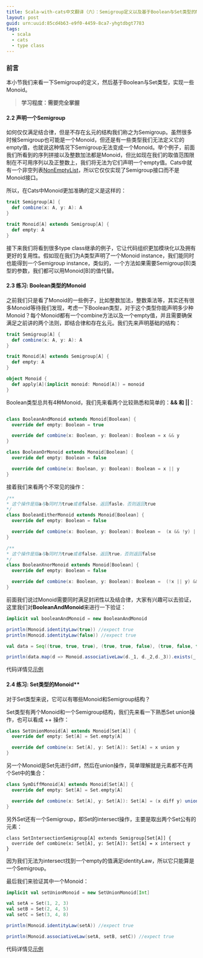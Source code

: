 ```yaml
---
title: Scala-with-cats中文翻译（六）：Semigroup定义以及基于Boolean与Set类型的Monoid实现
layout: post
guid: urn:uuid:85cd4b63-e9f0-4459-8ca7-yhgtdbgt7783
tags:
  - scala
  - cats
  - type class
---
```


### 前言

本小节我们来看一下Semigroup的定义，然后基于Boolean与Set类型，实现一些Monoid。

> **学习程度：需要完全掌握**

#### 2.2 声明一个Semigroup

如何仅仅满足结合律，但是不存在幺元的结构我们称之为Semigroup。虽然很多时候Semigroup也可能是一个Monoid，但还是有一些类型我们无法定义它的empty值，也就说这种情况下Semigroup无法变成一个Monoid。举个例子，前面我们所看到的序列拼接以及整数加法都是Monoid，但比如现在我们的取值范围限制在不可用序列以及正整数上，我们将无法为它们声明一个empty值。Cats中就有一个非空列表[NonEmptyList](https://typelevel.org/cats/api/cats/data/NonEmptyList.html)，所以它仅仅实现了Semigroup接口而不是Monoid接口。

所以，在Cats中Monoid更加准确的定义是这样的：

```scala
trait Semigroup[A] {
  def combine(x: A, y: A): A
}

trait Monoid[A] extends Semigroup[A] {
  def empty: A
}
```

接下来我们将看到很多type class继承的例子，它让代码组织更加模块化以及拥有更好的复用性。假如现在我们为A类型声明了一个Monoid instance，我们能同时也能得到一个Semigroup instance，类似的，一个方法如果需要Semigroup[B]类型的参数，我们都可以用Monoid[B]的值代替。

#### 2.3 练习: Boolean类型的Monoid

之前我们只是看了Monoid的一些例子，比如整数加法，整数乘法等，其实还有很多Monoid等待我们发现，考虑一下Boolean类型，对于这个类型你能声明多少种Monoid？每个Monoid都有一个combine方法以及一个empty值，并且需要确保满足之前讲的两个法则，即结合律和存在幺元。我们先来声明基础的结构：

```scala
trait Semigroup[A] {
  def combine(x: A, y: A): A
}

trait Monoid[A] extends Semigroup[A] {
  def empty: A
}

object Monoid {
  def apply[A](implicit monoid: Monoid[A]) = monoid 
}
```

Boolean类型总共有4种Monoid，我们先来看两个比较熟悉和简单的：**&& 和 ||**：
```scala

class BooleanAndMonoid extends Monoid[Boolean] {
  override def empty: Boolean = true

  override def combine(x: Boolean, y: Boolean): Boolean = x && y
}

class BooleanOrMonoid extends Monoid[Boolean] {
  override def empty: Boolean = false

  override def combine(x: Boolean, y: Boolean): Boolean = x || y
}
```
接着我们来看两个不常见的操作：

```scala
/**
* 这个操作是指a与b同时为true或者false，返回fasle，否则返回true
*/
class BooleanEitherMonoid extends Monoid[Boolean] {
  override def empty: Boolean = false

  override def combine(x: Boolean, y: Boolean): Boolean =  (x && !y) || (!x && y)
}

/**
* 这个操作是指a与b同时为true或者false，返回true，否则返回false
*/
class BooleanXnorMonoid extends Monoid[Boolean] {
  override def empty: Boolean = false

  override def combine(x: Boolean, y: Boolean): Boolean =  (!x || y) && (x || !y)
}
```
前面我们说过Monoid需要同时满足封闭性以及结合律，大家有兴趣可以去验证，这里我们对**BooleanAndMonoid**来进行一下验证：
```scala
implicit val booleanAndMonoid = new BooleanAndMonoid

println(Monoid.identityLaw(true)) //expect true
println(Monoid.identityLaw(false)) //expect true

val data = Seq((true, true, true), (true, true, false), (true, false, true), (true, false, false), (false, true, true), (false, true, false), (false, false, true), (false, false, false))

println(data.map(d => Monoid.associativeLaw(d._1, d._2,d._3)).exists(_ == false) == false) //expect true
```
代码详情见[示例](https://github.com/godpan/scala-with-cats-demo/blob/master/chapter2/src/main/scala/monoid/BooleanMonoid.scala)

#### 2.4 练习: Set类型的Monoid**

对于Set类型来说，它可以有哪些Monoid和Semigroup结构？

Set类型有两个Monoid和一个Semigroup结构，我们先来看一下熟悉Set union操作，也可以看成 ++ 操作：
```scala
class SetUnionMonoid[A] extends Monoid[Set[A]] {
  override def empty: Set[A] = Set.empty[A]

  override def combine(x: Set[A], y: Set[A]): Set[A] = x union y
}
```
另一个Monoid是Set先进行diff，然后在union操作，简单理解就是元素都不在两个Set中的集合：
```scala
class SymDiffMonoid[A] extends Monoid[Set[A]] {
  override def empty: Set[A] = Set.empty[A]

  override def combine(x: Set[A], y: Set[A]): Set[A] = (x diff y) union (y diff x)
}
```
另外Set还有一个Semigroup，即Set的intersect操作，主要是取出两个Set公有的元素：
```
class SetIntersectionSemigroup[A] extends Semigroup[Set[A]] {
  override def combine(x: Set[A], y: Set[A]): Set[A] = x intersect y
}
```
因为我们无法为intersect找到一个empty的值满足identityLaw，所以它只能算是一个Semigroup。

最后我们来验证其中一个Monoid：
```scala
implicit val setUnionMonoid = new SetUnionMonoid[Int]

val setA = Set(1, 2, 3)
val setB = Set(2, 4, 5)
val setC = Set(3, 4, 8)

println(Monoid.identityLaw(setA)) //expect true

println(Monoid.associativeLaw(setA, setB, setC)) //expect true
```

代码详情见[示例](https://github.com/godpan/scala-with-cats-demo/blob/master/chapter2/src/main/scala/monoid/SetMonoid.scala)